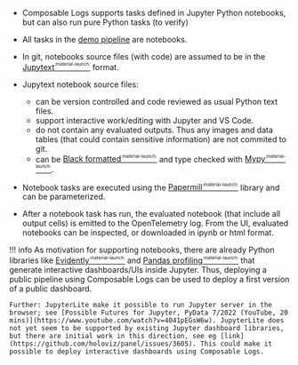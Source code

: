 - Composable Logs supports tasks defined in Jupyter Python notebooks, but can also run pure Python tasks (to verify)
- All tasks in the [demo pipeline](/live-demos/mnist-digits-demo-pipeline/) are notebooks.
- In git, notebooks source files (with code) are assumed to be in the [Jupytext<sup><sup><sub>:material-launch:</sub></sup></sup>](https://jupytext.readthedocs.io/en/latest/) format.
- Jupytext notebook source files:

    - can be version controlled and code reviewed as usual Python text files.
    - support interactive work/editing with Jupyter and VS Code.
    - do not contain any evaluated outputs. Thus any images and data tables (that could contain sensitive information) are not commited to git.
    - can be [Black formatted<sup><sup><sub>:material-launch:</sub></sup></sup>](https://black.readthedocs.io/en/stable/) and type checked with [Mypy<sup><sup><sub>:material-launch:</sub></sup></sup>](http://mypy-lang.org/).

- Notebook tasks are executed using the [Papermill<sup><sup><sub>:material-launch:</sub></sup></sup>](https://papermill.readthedocs.io/en/latest/) library and can be parameterized.
- After a notebook task has run, the evaluated notebook (that include all output cells) is emitted to the OpenTelemetry log. From the UI, evaluated notebooks can be inspected, or downloaded in ipynb or html format.

!!! info
    As motivation for supporting notebooks, there are already Python libraries like [Evidently<sup><sup><sub>:material-launch:</sub></sup></sup>](https://evidentlyai.com/) and [Pandas profiling<sup><sup><sub>:material-launch:</sub></sup></sup>](https://pandas-profiling.ydata.ai) that generate interactive dashboards/UIs inside Jupyter.
    Thus, deploying a public pipeline using Composable Logs can be used to deploy a first version of a public dashboard.

    Further: JupyterLite make it possible to run Jupyter server in the browser; see [Possible Futures for Jupyter, PyData 7/2022 (YouTube, 20 mins)](https://www.youtube.com/watch?v=4041pEGsW6w). JupyterLite does not yet seem to be supported by existing Jupyter dashboard libraries, but there are initial work in this direction, see eg [link](https://github.com/holoviz/panel/issues/3605). This could make it possible to deploy interactive dashboards using Composable Logs.
